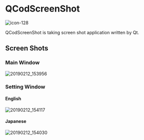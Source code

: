 QCodScreenShot
====

![icon-128](https://user-images.githubusercontent.com/46142035/52618033-03560880-2ee1-11e9-978f-dbc0ab870fda.png)

QCodScreenShot is taking screen shot application written by Qt.

## Screen Shots
### Main Window
![20190212_153956](https://user-images.githubusercontent.com/46142035/52618053-123cbb00-2ee1-11e9-86ea-fdfe6c94d52e.png)

### Setting Window
#### English
![20190212_154117](https://user-images.githubusercontent.com/46142035/52618059-17016f00-2ee1-11e9-93fb-9e056ce83cb0.png)
#### Japanese
![20190212_154030](https://user-images.githubusercontent.com/46142035/52618057-1537ab80-2ee1-11e9-98ea-b4ba3570ea11.png)
